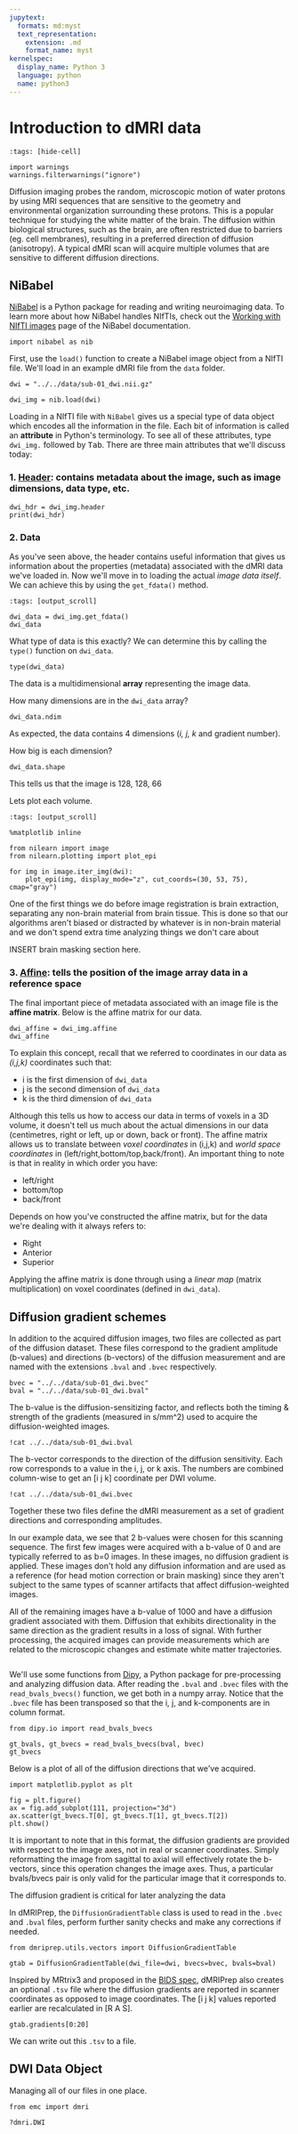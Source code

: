 ```yaml
---
jupytext:
  formats: md:myst
  text_representation:
    extension: .md
    format_name: myst
kernelspec:
  display_name: Python 3
  language: python
  name: python3
---
```


# Introduction to dMRI data

```{code-cell} python
:tags: [hide-cell]

import warnings
warnings.filterwarnings("ignore")
```

Diffusion imaging probes the random, microscopic motion of water protons by using MRI sequences that are sensitive to the geometry and environmental organization surrounding these protons.
This is a popular technique for studying the white matter of the brain.
The diffusion within biological structures, such as the brain, are often restricted due to barriers (eg. cell membranes), resulting in a preferred direction of diffusion (anisotropy).
A typical dMRI scan will acquire multiple volumes that are sensitive to different diffusion directions.

## NiBabel

[NiBabel](https://nipy.org/nibabel/) is a Python package for reading and writing neuroimaging data.
To learn more about how NiBabel handles NIfTIs, check out the [Working with NIfTI images](https://nipy.org/nibabel/nifti_images.html) page of the NiBabel documentation.

```{code-cell} python
import nibabel as nib
```

First, use the `load()` function to create a NiBabel image object from a NIfTI file.
We'll load in an example dMRI file from the `data` folder.

```{code-cell} python
dwi = "../../data/sub-01_dwi.nii.gz"

dwi_img = nib.load(dwi)
```

Loading in a NIfTI file with `NiBabel` gives us a special type of data object which encodes all the information in the file.
Each bit of information is called an **attribute** in Python's terminology.
To see all of these attributes, type `dwi_img.` followed by <kbd>Tab</kbd>.
There are three main attributes that we'll discuss today:

### 1. [Header](https://nipy.org/nibabel/nibabel_images.html#the-image-header): contains metadata about the image, such as image dimensions, data type, etc.

```{code-cell} python
dwi_hdr = dwi_img.header
print(dwi_hdr)
```

### 2. Data

As you've seen above, the header contains useful information that gives us information about the properties (metadata) associated with the dMRI data we've loaded in.
Now we'll move in to loading the actual *image data itself*.
We can achieve this by using the `get_fdata()` method.

```{code-cell} python
:tags: [output_scroll]

dwi_data = dwi_img.get_fdata()
dwi_data
```

What type of data is this exactly? We can determine this by calling the `type()` function on `dwi_data`.

```{code-cell} python
type(dwi_data)
```

The data is a multidimensional **array** representing the image data.

How many dimensions are in the `dwi_data` array?

```{code-cell} python
dwi_data.ndim
```

As expected, the data contains 4 dimensions (*i, j, k* and gradient number).

How big is each dimension?

```{code-cell} python
dwi_data.shape
```

This tells us that the image is 128, 128, 66

Lets plot each volume.

```{code-cell} python
:tags: [output_scroll]

%matplotlib inline

from nilearn import image
from nilearn.plotting import plot_epi

for img in image.iter_img(dwi):
    plot_epi(img, display_mode="z", cut_coords=(30, 53, 75), cmap="gray")
```

One of the first things we do before image registration is brain extraction, separating any non-brain material from brain tissue.
This is done so that our algorithms aren't biased or distracted by whatever is in non-brain material and we don't spend extra time analyzing things we don't care about

INSERT brain masking section here.

### 3. [Affine](https://nipy.org/nibabel/coordinate_systems.html): tells the position of the image array data in a reference space

The final important piece of metadata associated with an image file is the **affine matrix**.
Below is the affine matrix for our data.

```{code-cell} python
dwi_affine = dwi_img.affine
dwi_affine
```

To explain this concept, recall that we referred to coordinates in our data as *(i,j,k)* coordinates such that:

* i is the first dimension of `dwi_data`
* j is the second dimension of `dwi_data`
* k is the third dimension of `dwi_data`

Although this tells us how to access our data in terms of voxels in a 3D volume, it doesn't tell us much about the actual dimensions in our data (centimetres, right or left, up or down, back or front).
The affine matrix allows us to translate between *voxel coordinates* in (i,j,k) and *world space coordinates* in (left/right,bottom/top,back/front).
An important thing to note is that in reality in which order you have:

* left/right
* bottom/top
* back/front

Depends on how you've constructed the affine matrix, but for the data we're dealing with it always refers to:

* Right
* Anterior
* Superior

Applying the affine matrix is done through using a *linear map* (matrix multiplication) on voxel coordinates (defined in `dwi_data`).

## Diffusion gradient schemes

In addition to the acquired diffusion images, two files are collected as part of the diffusion dataset.
These files correspond to the gradient amplitude (b-values) and directions (b-vectors) of the diffusion measurement and are named with the extensions `.bval` and `.bvec` respectively.

```{code-cell} python
bvec = "../../data/sub-01_dwi.bvec"
bval = "../../data/sub-01_dwi.bval"
```

The b-value is the diffusion-sensitizing factor, and reflects both the timing & strength of the gradients (measured in s/mm^2) used to acquire the diffusion-weighted images.

```{code-cell} python
!cat ../../data/sub-01_dwi.bval
```

The b-vector corresponds to the direction of the diffusion sensitivity. Each row corresponds to a value in the i, j, or k axis. The numbers are combined column-wise to get an [i j k] coordinate per DWI volume.

```{code-cell} python
!cat ../../data/sub-01_dwi.bvec
```

Together these two files define the dMRI measurement as a set of gradient directions and corresponding amplitudes.

In our example data, we see that 2 b-values were chosen for this scanning sequence.
The first few images were acquired with a b-value of 0 and are typically referred to as b=0 images.
In these images, no diffusion gradient is applied.
These images don't hold any diffusion information and are used as a reference (for head motion correction or brain masking) since they aren't subject to the same types of scanner artifacts that affect diffusion-weighted images.

All of the remaining images have a b-value of 1000 and have a diffusion gradient associated with them.
Diffusion that exhibits directionality in the same direction as the gradient results in a loss of signal.
With further processing, the acquired images can provide measurements which are related to the microscopic changes and estimate white matter trajectories.

```{figure} ../images/dMRI-signal-movie.mp4
```

We'll use some functions from [Dipy](https://dipy.org), a Python package for pre-processing and analyzing diffusion data.
After reading the `.bval` and `.bvec` files with the `read_bvals_bvecs()` function, we get both in a numpy array. Notice that the `.bvec` file has been transposed so that the i, j, and k-components are in column format.

```{code-cell} python
from dipy.io import read_bvals_bvecs

gt_bvals, gt_bvecs = read_bvals_bvecs(bval, bvec)
gt_bvecs
```

Below is a plot of all of the diffusion directions that we've acquired.

```{code-cell} python
import matplotlib.pyplot as plt

fig = plt.figure()
ax = fig.add_subplot(111, projection="3d")
ax.scatter(gt_bvecs.T[0], gt_bvecs.T[1], gt_bvecs.T[2])
plt.show()
```

It is important to note that in this format, the diffusion gradients are provided with respect to the image axes, not in real or scanner coordinates. Simply reformatting the image from sagittal to axial will effectively rotate the b-vectors, since this operation changes the image axes. Thus, a particular bvals/bvecs pair is only valid for the particular image that it corresponds to.

The diffusion gradient is critical for later analyzing the data

In dMRIPrep, the `DiffusionGradientTable` class is used to read in the `.bvec` and `.bval` files, perform further sanity checks and make any corrections if needed.

```{code-cell} python
from dmriprep.utils.vectors import DiffusionGradientTable

gtab = DiffusionGradientTable(dwi_file=dwi, bvecs=bvec, bvals=bval)
```

Inspired by MRtrix3 and proposed in the [BIDS spec](https://github.com/bids-standard/bids-specification/issues/349), dMRIPrep also creates an optional `.tsv` file where the diffusion gradients are reported in scanner coordinates as opposed to image coordinates.
The [i j k] values reported earlier are recalculated in [R A S].

```{code-cell} python
gtab.gradients[0:20]
```

We can write out this `.tsv` to a file.

## DWI Data Object

Managing all of our files in one place.

```{code-cell} python
from emc import dmri

?dmri.DWI
```